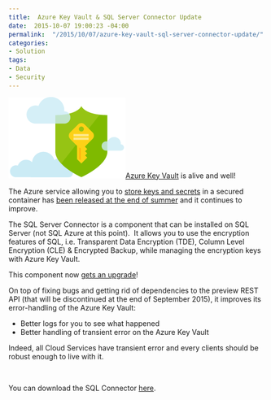 ```yaml
---
title:  Azure Key Vault & SQL Server Connector Update
date:  2015-10-07 19:00:23 -04:00
permalink:  "/2015/10/07/azure-key-vault-sql-server-connector-update/"
categories:
- Solution
tags:
- Data
- Security
---
```

<a href="/assets/2015/10/azure-key-vault-sql-server-connector-update/enhance-data-protection1.png"><img class="size-full wp-image-1272 alignleft" src="/assets/2015/10/azure-key-vault-sql-server-connector-update/enhance-data-protection1.png" alt="enhance-data-protection[1]" width="230" height="160" /></a><a href="http://azure.microsoft.com/en-us/services/key-vault/" target="_blank">Azure Key Vault</a> is alive and well!

The Azure service allowing you to <a href="http://vincentlauzon.com/2015/02/03/azure-key-vault/">store keys and secrets</a> in a secured container has <a href="http://vincentlauzon.com/2015/07/09/azure-key-vault-is-now-generally-available/">been released at the end of summer</a> and it continues to improve.

The SQL Server Connector is a component that can be installed on SQL Server (not SQL Azure at this point).  It allows you to use the encryption features of SQL, i.e. Transparent Data Encryption (TDE), Column Level Encryption (CLE) &amp; Encrypted Backup, while managing the encryption keys with Azure Key Vault.

This component now <a href="http://blogs.technet.com/b/kv/archive/2015/09/08/sql_2d00_connector_2d00_updates.aspx" target="_blank">gets an upgrade</a>!

On top of fixing bugs and getting rid of dependencies to the preview REST API (that will be discontinued at the end of September 2015), it improves its error-handling of the Azure Key Vault:
<ul>
	<li>Better logs for you to see what happened</li>
	<li>Better handling of transient error on the Azure Key Vault</li>
</ul>
Indeed, all Cloud Services have transient error and every clients should be robust enough to live with it.

&nbsp;

You can download the SQL Connector <a href="https://msdn.microsoft.com/en-us/library/dn198405.aspx" target="_blank">here</a>.